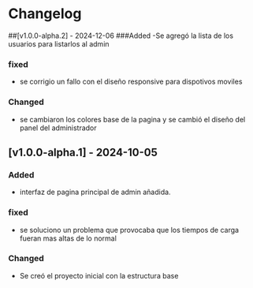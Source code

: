 # Changelog




##[v1.0.0-alpha.2] - 2024-12-06
###Added
-Se agregó la lista de los usuarios para listarlos al admin

### fixed
- se corrigio un fallo con el diseño responsive para dispotivos moviles

### Changed
- se cambiaron los colores base de la pagina y se cambió el diseño del panel del administrador






## [v1.0.0-alpha.1] - 2024-10-05
### Added
- interfaz de pagina principal de admin añadida.


### fixed
- se soluciono un problema que provocaba que los tiempos de carga fueran mas altas de lo normal 

### Changed
- Se creó el proyecto inicial con la estructura base




